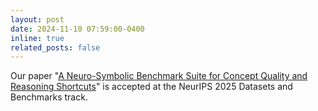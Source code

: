 ```yaml
---
layout: post
date: 2024-11-10 07:59:00-0400
inline: true
related_posts: false
---
```


Our paper "[A Neuro-Symbolic Benchmark Suite for Concept Quality and Reasoning Shortcuts](https://arxiv.org/abs/2406.10368)" is accepted at the NeurIPS 2025 Datasets and Benchmarks track. 
